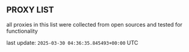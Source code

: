 ## PROXY LIST

all proxies in this list were collected from open sources and tested for functionality

last update: `2025-03-30 04:36:35.845493+00:00` UTC